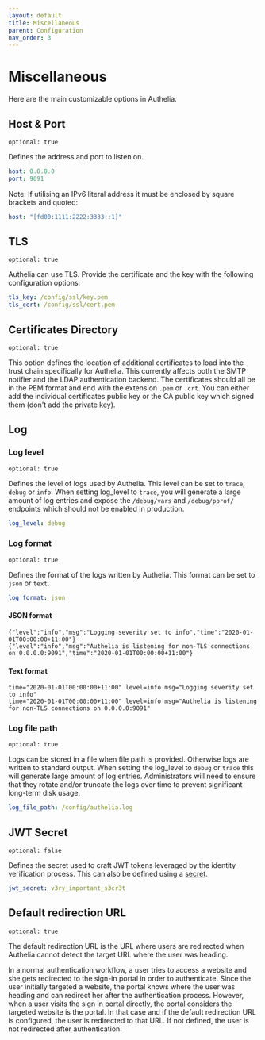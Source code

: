 ```yaml
---
layout: default
title: Miscellaneous
parent: Configuration
nav_order: 3
---
```


# Miscellaneous

Here are the main customizable options in Authelia.

## Host & Port

`optional: true`

Defines the address and port to listen on.

```yaml
host: 0.0.0.0
port: 9091
```

Note: If utilising an IPv6 literal address it must be enclosed by square brackets and quoted:

```yaml
host: "[fd00:1111:2222:3333::1]"
```

## TLS

`optional: true`

Authelia can use TLS. Provide the certificate and the key with the
following configuration options:

```yaml
tls_key: /config/ssl/key.pem
tls_cert: /config/ssl/cert.pem
```

## Certificates Directory

`optional: true`

This option defines the location of additional certificates to load into the trust chain specifically for Authelia.
This currently affects both the SMTP notifier and the LDAP authentication backend. The certificates should all be in the
PEM format and end with the extension `.pem` or `.crt`. You can either add the individual certificates public key 
or the CA public key which signed them (don't add the private key).


## Log

### Log level

`optional: true`

Defines the level of logs used by Authelia. This level can be set to
`trace`, `debug` or `info`. When setting log_level to `trace`, you will
generate a large amount of log entries and expose the `/debug/vars` and
`/debug/pprof/` endpoints which should not be enabled in production.

```yaml
log_level: debug
```

### Log format

`optional: true`

Defines the format of the logs written by Authelia.
This format can be set to `json` or `text`.

```yaml
log_format: json
```

#### JSON format
```
{"level":"info","msg":"Logging severity set to info","time":"2020-01-01T00:00:00+11:00"}
{"level":"info","msg":"Authelia is listening for non-TLS connections on 0.0.0.0:9091","time":"2020-01-01T00:00:00+11:00"}
```
#### Text format
```
time="2020-01-01T00:00:00+11:00" level=info msg="Logging severity set to info"
time="2020-01-01T00:00:00+11:00" level=info msg="Authelia is listening for non-TLS connections on 0.0.0.0:9091"
```

### Log file path

`optional: true`

Logs can be stored in a file when file path is provided. Otherwise logs
are written to standard output. When setting the log_level to `debug` or
`trace` this will generate large amount of log entries.
Administrators will need to ensure that they rotate and/or truncate the
logs over time to prevent significant long-term disk usage.

```yaml
log_file_path: /config/authelia.log
```

## JWT Secret

`optional: false`

Defines the secret used to craft JWT tokens leveraged by the identity
verification process. This can also be defined using a [secret](./secrets.md).

```yaml
jwt_secret: v3ry_important_s3cr3t
```

## Default redirection URL

`optional: true`

The default redirection URL is the URL where users are redirected when Authelia
cannot detect the target URL where the user was heading.

In a normal authentication workflow, a user tries to access a website and she
gets redirected to the sign-in portal in order to authenticate. Since the user
initially targeted a website, the portal knows where the user was heading and
can redirect her after the authentication process.
However, when a user visits the sign in portal directly, the portal considers
the targeted website is the portal. In that case and if the default redirection URL
is configured, the user is redirected to that URL. If not defined, the user is not
redirected after authentication.

